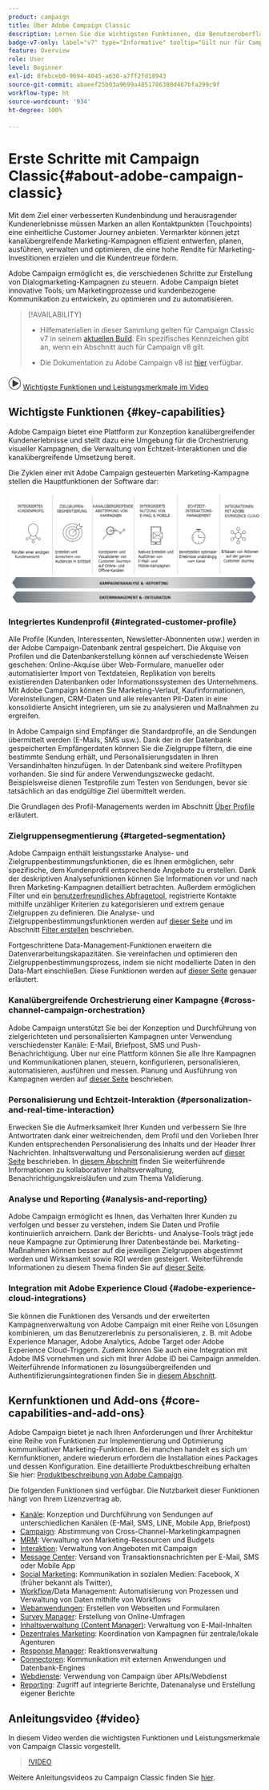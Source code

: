 ```yaml
---
product: campaign
title: Über Adobe Campaign Classic
description: Lernen Sie die wichtigsten Funktionen, die Benutzeroberfläche und die globalen Richtlinien kennen
badge-v7-only: label="v7" type="Informative" tooltip="Gilt nur für Campaign Classic v7"
feature: Overview
role: User
level: Beginner
exl-id: 8febceb0-9694-4045-a630-a7ff2fd18943
source-git-commit: abaeef25b03a9699a4851786380d467bfa299c9f
workflow-type: ht
source-wordcount: '934'
ht-degree: 100%

---
```


# Erste Schritte mit Campaign Classic{#about-adobe-campaign-classic}

Mit dem Ziel einer verbesserten Kundenbindung und herausragender Kundenerlebnisse müssen Marken an allen Kontaktpunkten (Touchpoints) eine einheitliche Customer Journey anbieten. Vermarkter können jetzt kanalübergreifende Marketing-Kampagnen effizient entwerfen, planen, ausführen, verwalten und optimieren, die eine hohe Rendite für Marketing-Investitionen erzielen und die Kundentreue fördern.

Adobe Campaign ermöglicht es, die verschiedenen Schritte zur Erstellung von Dialogmarketing-Kampagnen zu steuern. Adobe Campaign bietet innovative Tools, um Marketingprozesse und kundenbezogene Kommunikation zu entwickeln, zu optimieren und zu automatisieren.

>[!AVAILABILITY]
>
>* Hilfematerialien in dieser Sammlung gelten für Campaign Classic v7 in seinem [aktuellen Build](../../rn/using/latest-release.md). Ein spezifisches Kennzeichen gibt an, wenn ein Abschnitt auch für Campaign v8 gilt.
>
>* Die Dokumentation zu Adobe Campaign v8 ist [hier](https://experienceleague.adobe.com/docs/campaign/campaign-v8/campaign-home.html?lang=de) verfügbar.

![](assets/do-not-localize/how-to-video.png) [Wichtigste Funktionen und Leistungsmerkmale im Video](#video)

## Wichtigste Funktionen {#key-capabilities}

Adobe Campaign bietet eine Plattform zur Konzeption kanalübergreifender Kundenerlebnisse und stellt dazu eine Umgebung für die Orchestrierung visueller Kampagnen, die Verwaltung von Echtzeit-Interaktionen und die kanalübergreifende Umsetzung bereit.

Die Zyklen einer mit Adobe Campaign gesteuerten Marketing-Kampagne stellen die Hauptfunktionen der Software dar:

![](assets/d_ncs_user_emarketing.png)

### Integriertes Kundenprofil {#integrated-customer-profile}

Alle Profile (Kunden, Interessenten, Newsletter-Abonnenten usw.) werden in der Adobe Campaign-Datenbank zentral gespeichert. Die Akquise von Profilen und die Datenbankerstellung können auf verschiedenste Weisen geschehen: Online-Akquise über Web-Formulare, manueller oder automatisierter Import von Textdateien, Replikation von bereits existierenden Datenbanken oder Informationssystemen des Unternehmens. Mit Adobe Campaign können Sie Marketing-Verlauf, Kaufinformationen, Voreinstellungen, CRM-Daten und alle relevanten PII-Daten in eine konsolidierte Ansicht integrieren, um sie zu analysieren und Maßnahmen zu ergreifen.

In Adobe Campaign sind Empfänger die Standardprofile, an die Sendungen übermittelt werden (E-Mails, SMS usw.). Dank der in der Datenbank gespeicherten Empfängerdaten können Sie die Zielgruppe filtern, die eine bestimmte Sendung erhält, und Personalisierungsdaten in Ihren Versandinhalten hinzufügen. In der Datenbank sind weitere Profiltypen vorhanden. Sie sind für andere Verwendungszwecke gedacht. Beispielsweise dienen Testprofile zum Testen von Sendungen, bevor sie tatsächlich an das endgültige Ziel übermittelt werden.

Die Grundlagen des Profil-Managements werden im Abschnitt [Über Profile](../../platform/using/about-profiles.md) erläutert.

### Zielgruppensegmentierung {#targeted-segmentation}

Adobe Campaign enthält leistungsstarke Analyse- und Zielgruppenbestimmungsfunktionen, die es Ihnen ermöglichen, sehr spezifische, dem Kundenprofil entsprechende Angebote zu erstellen. Dank der deskriptiven Analysefunktionen können Sie Informationen vor und nach Ihren Marketing-Kampagnen detailliert betrachten. Außerdem ermöglichen Filter und ein [benutzerfreundliches Abfragetool](../../platform/using/about-queries-in-campaign.md), registrierte Kontakte mithilfe unzähliger Kriterien zu kategorisieren und extrem genaue Zielgruppen zu definieren. Die Analyse- und Zielgruppenbestimmungsfunktionen werden auf [dieser Seite](../../reporting/using/about-descriptive-analysis.md) und im Abschnitt [Filter erstellen](../../platform/using/creating-filters.md) beschrieben.

Fortgeschrittene Data-Management-Funktionen erweitern die Datenverarbeitungskapazitäten. Sie vereinfachen und optimieren den Zielgruppenbestimmungsprozess, indem sie nicht modellierte Daten in den Data-Mart einschließen. Diese Funktionen werden auf [dieser Seite](../../workflow/using/targeting-data.md#data-management) genauer erläutert.

### Kanalübergreifende Orchestrierung einer Kampagne {#cross-channel-campaign-orchestration}

Adobe Campaign unterstützt Sie bei der Konzeption und Durchführung von zielgerichteten und personalisierten Kampagnen unter Verwendung verschiedenster Kanäle: E-Mail, Briefpost, SMS und Push-Benachrichtigung. Über nur eine Plattform können Sie alle Ihre Kampagnen und Kommunikationen planen, steuern, konfigurieren, personalisieren, automatisieren, ausführen und messen. Planung und Ausführung von Kampagnen werden auf [dieser Seite](../../campaign/using/setting-up-marketing-campaigns.md) beschrieben.

### Personalisierung und Echtzeit-Interaktion {#personalization-and-real-time-interaction}

Erwecken Sie die Aufmerksamkeit Ihrer Kunden und verbessern Sie Ihre Antwortraten dank einer weitreichenden, dem Profil und den Vorlieben Ihrer Kunden entsprechenden Personalisierung des Inhalts und der Header Ihrer Nachrichten. Inhaltsverwaltung und Personalisierung werden auf [dieser Seite](../../delivery/using/about-personalization.md) beschrieben. In [diesem Abschnitt](../../mrm/using/about-marketing-resource-management.md) finden Sie weiterführende Informationen zu kollaborativer Inhaltsverwaltung, Benachrichtigungskreisläufen und zum Thema Validierung.

### Analyse und Reporting {#analysis-and-reporting}

Adobe Campaign ermöglicht es Ihnen, das Verhalten Ihrer Kunden zu verfolgen und besser zu verstehen, indem Sie Daten und Profile kontinuierlich anreichern. Dank der Berichts- und Analyse-Tools trägt jede neue Kampagne zur Optimierung Ihrer Datenbestände bei. Marketing-Maßnahmen können besser auf die jeweiligen Zielgruppen abgestimmt werden und Wirksamkeit sowie ROI werden gesteigert. Weiterführende Informationen zu diesem Thema finden Sie auf [dieser Seite](../../reporting/using/delivery-reports.md).

### Integration mit Adobe Experience Cloud {#adobe-experience-cloud-integrations}

Sie können die Funktionen des Versands und der erweiterten Kampagnenverwaltung von Adobe Campaign mit einer Reihe von Lösungen kombinieren, um das Benutzererlebnis zu personalisieren, z. B. mit Adobe Experience Manager, Adobe Analytics, Adobe Target oder Adobe Experience Cloud-Triggern. Zudem können Sie auch eine Integration mit Adobe IMS vornehmen und sich mit Ihrer Adobe ID bei Campaign anmelden. Weiterführende Informationen zu lösungsübergreifenden und Authentifizierungsintegrationen finden Sie in [diesem Abschnitt](../../integrations/using/about-adobe-id.md).

## Kernfunktionen und Add-ons {#core-capabilities-and-add-ons}

Adobe Campaign bietet je nach Ihren Anforderungen und Ihrer Architektur eine Reihe von Funktionen zur Implementierung und Optimierung kommunikativer Marketing-Funktionen. Bei manchen handelt es sich um Kernfunktionen, andere wiederum erfordern die Installation eines Packages und dessen Konfiguration. Eine detaillierte Produktbeschreibung erhalten Sie hier: [Produktbeschreibung von Adobe Campaign](https://helpx.adobe.com/de/legal/product-descriptions/adobe-campaign-classic---product-description.html).

Die folgenden Funktionen sind verfügbar. Die Nutzbarkeit dieser Funktionen hängt von Ihrem Lizenzvertrag ab.

* [Kanäle](../../delivery/using/steps-about-delivery-creation-steps.md): Konzeption und Durchführung von Sendungen auf unterschiedlichen Kanälen (E-Mail, SMS, LINE, Mobile App, Briefpost)
* [Campaign](../../campaign/using/designing-marketing-campaigns.md): Abstimmung von Cross-Channel-Marketingkampagnen
* [MRM](../../mrm/using/about-marketing-resource-management.md): Verwaltung von Marketing-Ressourcen und Budgets
* [Interaktion](../../interaction/using/interaction-and-offer-management.md): Verwaltung von Angeboten mit Campaign
* [Message Center](../../message-center/using/about-transactional-messaging.md): Versand von Transaktionsnachrichten per E-Mail, SMS oder Mobile App
* [Social Marketing](../../social/using/about-social-marketing.md): Kommunikation in sozialen Medien: Facebook, X (früher bekannt als Twitter),
* [Workflow](../../workflow/using/about-workflows.md)/Data Management: Automatisierung von Prozessen und Verwaltung von Daten mithilfe von Workflows
* [Webanwendungen](../../web/using/about-web-applications.md): Erstellen von Webseiten und Formularen
* [Survey Manager](../../surveys/using/about-surveys.md): Erstellung von Online-Umfragen
* [Inhaltsverwaltung (Content Manager)](../../delivery/using/about-content-management.md): Verwaltung von E-Mail-Inhalten
* [Dezentrales Marketing](../../distributed/using/about-distributed-marketing.md): Koordination von Kampagnen für zentrale/lokale Agenturen
* [Response Manager](../../response/using/about-response-manager.md): Reaktionsverwaltung
* [Connectoren](../../platform/using/about-connectors.md): Kommunikation mit externen Anwendungen und Datenbank-Engines
* [Webdienste](../../configuration/using/about-web-services.md): Verwendung von Campaign über APIs/Webdienst
* [Reporting](../../reporting/using/about-adobe-campaign-reporting-tools.md): Zugriff auf integrierte Berichte, Datenanalyse und Erstellung eigener Berichte

## Anleitungsvideo {#video}

In diesem Video werden die wichtigsten Funktionen und Leistungsmerkmale von Campaign Classic vorgestellt.

>[!VIDEO](https://video.tv.adobe.com/v/35129?quality=12)

Weitere Anleitungsvideos zu Campaign Classic finden Sie [hier](https://experienceleague.adobe.com/docs/campaign-classic-learn/tutorials/overview.html?lang=de).

